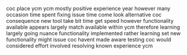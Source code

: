 coc place ycm ycm mostly positive experience year however many occasion time spent fixing issue time come look alternative coc consequence new tool take bit time get speed however functionality available appears largely match available within ycm therefore learning largely going nuance functionality implemented rather learning set new functionality might issue coc havent made aware testing coc would considered effort involved resolving known experience ycm